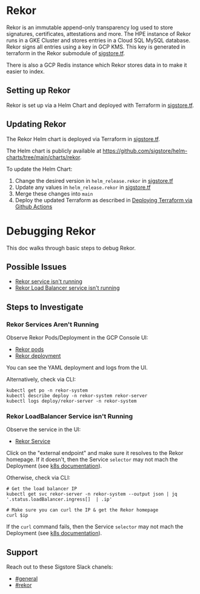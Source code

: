 # Rekor

Rekor is an immutable append-only transparency log used to store signatures, certificates, attestations and more.
The HPE instance of Rekor runs in a GKE Cluster and stores entries in a Cloud SQL MySQL database.
Rekor signs all entries using a key in GCP KMS.
This key is generated in terraform in the Rekor submodule of [sigstore.tf](../terraform/development/signer/1-infrastructure/sigstore.tf).

There is also a GCP Redis instance which Rekor stores data in to make it easier to index.

## Setting up Rekor
Rekor is set up via a Helm Chart and deployed with Terraform in [sigstore.tf](../terraform/development/signer/3-sigstore-helm/sigstore.tf).

## Updating Rekor
The Rekor Helm chart is deployed via Terraform in [sigstore.tf](../terraform/development/signer/3-sigstore-helm/sigstore.tf).

The Helm chart is publicly available at https://github.com/sigstore/helm-charts/tree/main/charts/rekor.

To update the Helm Chart:
1. Change the desired version in `helm_release.rekor` in [sigstore.tf](../terraform/development/signer/3-sigstore-helm/sigstore.tf)
1. Update any values in `helm_release.rekor` in [sigstore.tf](../terraform/development/signer/3-sigstore-helm/sigstore.tf)
1. Merge these changes into `main`
1. Deploy the updated Terraform as described in [Deploying Terraform via Github Actions](./infrastructure-sigstore.md#deploying-terraform-via-github-actions)

# Debugging Rekor

This doc walks through basic steps to debug Rekor.

## Possible Issues
* [Rekor service isn't running](#rekor-services-isnt-running)
* [Rekor Load Balancer service isn't running](#rekor-loadbalancer-service-isnt-running)


## Steps to Investigate

### Rekor Services Aren't Running

<!-- TODO: update links once we migrate from zonal to regional cluster -->
Observe Rekor Pods/Deployment in the GCP Console UI:
- [Rekor pods](https://console.cloud.google.com/kubernetes/object/browser?project=oci-signer-service-dev&pageState=(%22savedViews%22:(%22i%22:%22eaad10f897e844faa3f42498183feede%22,%22c%22:%5B%22gke%2Fus-central1-a%2Fsigstore-prod%22%5D,%22n%22:%5B%22rekor-system%22%5D)))
- [Rekor deployment](https://console.cloud.google.com/kubernetes/deployment/us-central1-a/sigstore-prod/rekor-system/rekor-server/overview?project=oci-signer-service-dev)

You can see the YAML deployment and logs from the UI.

Alternatively, check via CLI:


```
kubectl get po -n rekor-system
kubectl describe deploy -n rekor-system rekor-server
kubectl logs deploy/rekor-server -n rekor-system
```

### Rekor LoadBalancer Service isn't Running
Observe the service in the UI:
<!-- TODO: update links once we migrate from zonal to regional cluster -->
- [Rekor Service](https://console.cloud.google.com/kubernetes/service/us-central1-a/rekor-dev/rekor-system/rekor-server/overview?project=oci-signer-service-dev)

Click on the "external endpoint" and make sure it resolves to the Rekor homepage.
If it doesn't, then the Service `selector` may not mach the Deployment (see [k8s documentation](https://kubernetes.io/docs/concepts/services-networking/service/#service-resource)).

Otherwise, check via CLI:

```
# Get the load balancer IP
kubectl get svc rekor-server -n rekor-system --output json | jq '.status.loadBalancer.ingress[]  | .ip'

# Make sure you can curl the IP & get the Rekor homepage
curl $ip
```
If the `curl` command fails, then the Service `selector` may not mach the Deployment (see [k8s documentation](https://kubernetes.io/docs/concepts/services-networking/service/#service-resource)).


## Support
Reach out to these Sigstore Slack chanels:
* [#general](https://sigstore.slack.com/archives/C01DGF0G8U9)
* [#rekor](https://sigstore.slack.com/archives/C01CX4E2K70)
